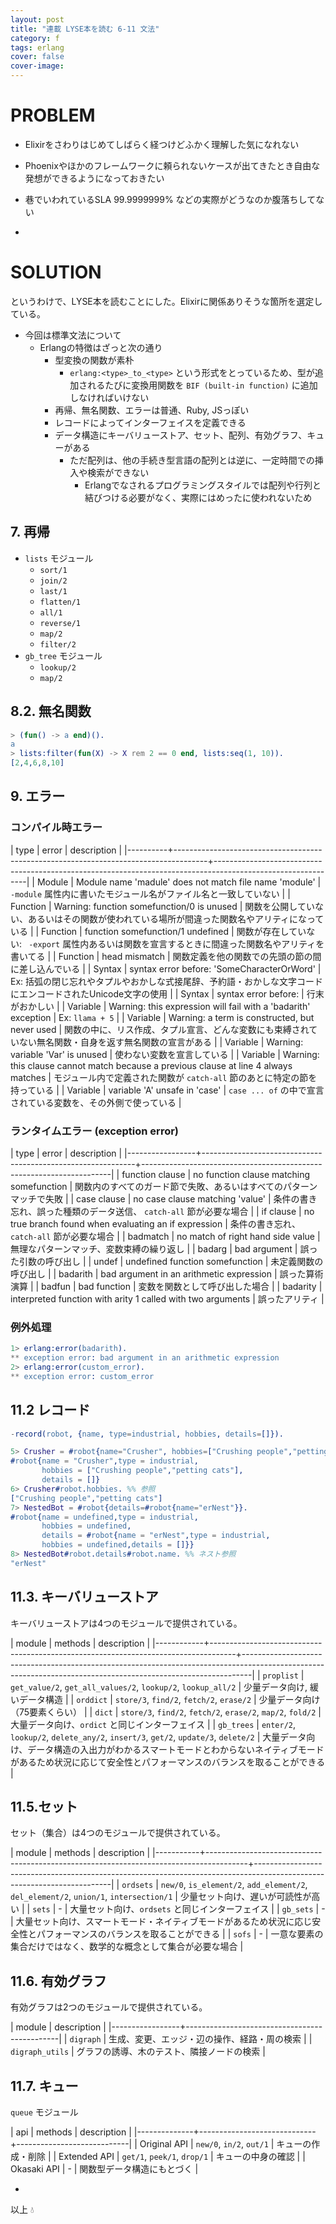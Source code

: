 ```yaml
---
layout: post
title: "連載 LYSE本を読む 6-11 文法"
category: f
tags: erlang
cover: false
cover-image:
---
```


# PROBLEM
- Elixirをさわりはじめてしばらく経つけどふかく理解した気になれない
- Phoenixやほかのフレームワークに頼られないケースが出てきたとき自由な発想ができるようになっておきたい
- 巷でいわれているSLA 99.9999999% などの実際がどうなのか腹落ちしてない

-

# SOLUTION
というわけで、LYSE本を読むことにした。Elixirに関係ありそうな箇所を選定している。

- 今回は標準文法について
    - Erlangの特徴はざっと次の通り
        - 型変換の関数が素朴
            - `erlang:<type>_to_<type>` という形式をとっているため、型が追加されるたびに変換用関数を `BIF (built-in function)` に追加しなければいけない
        - 再帰、無名関数、エラーは普通、Ruby, JSっぽい
        - レコードによってインターフェイスを定義できる
        - データ構造にキーバリューストア、セット、配列、有効グラフ、キューがある
            - ただ配列は、他の手続き型言語の配列とは逆に、一定時間での挿入や検索ができない
                - Erlangでなされるプログラミングスタイルでは配列や行列と結びつける必要がなく、実際にはめったに使われないため

## 7. 再帰
- `lists` モジュール
    - `sort/1`
    - `join/2`
    - `last/1`
    - `flatten/1`
    - `all/1`
    - `reverse/1`
    - `map/2`
    - `filter/2`
- `gb_tree` モジュール
    - `lookup/2`
    - `map/2`

## 8.2. 無名関数
```erlang
> (fun() -> a end)().
a
> lists:filter(fun(X) -> X rem 2 == 0 end, lists:seq(1, 10)).
[2,4,6,8,10]
```

## 9. エラー
### コンパイル時エラー

| type     | error                                                                                | description                                                                                                 |
|----------+--------------------------------------------------------------------------------------+-------------------------------------------------------------------------------------------------------------|
| Module   | Module name 'madule' does not match file name 'module'                               | `-module` 属性内に書いたモジュール名がファイル名と一致していない                                            |
| Function | Warning: function somefunction/0 is unused                                           | 関数を公開していない、あるいはその関数が使われている場所が間違った関数名やアリティになっている              |
| Function | function somefunction/1 undefined                                                    | 関数が存在していない: ` -export` 属性内あるいは関数を宣言するときに間違った関数名やアリティを書いてる       |
| Function | head mismatch                                                                        | 関数定義を他の関数での先頭の節の間に差し込んでいる                                                          |
| Syntax   | syntax error before: 'SomeCharacterOrWord'                                           | Ex: 括弧の閉じ忘れやタプルやおかしな式接尾辞、予約語・おかしな文字コードにエンコードされたUnicode文字の使用 |
| Syntax   | syntax error before:                                                                 | 行末がおかしい                                                                                              |
| Variable | Warning: this expression will fail with a 'badarith' exception                       | Ex: `llama + 5`                                                                                             |
| Variable | Warning: a term is constructed, but never used                                       | 関数の中に、リス作成、タプル宣言、どんな変数にも束縛されていない無名関数・自身を返す無名関数の宣言がある    |
| Variable | Warning: variable 'Var' is unused                                                    | 使わない変数を宣言している                                                                                  |
| Variable | Warning: this clause cannot match because a previous clause at line 4 always matches | モジュール内で定義された関数が `catch-all` 節のあとに特定の節を持っている                                   |
| Variable | variable 'A' unsafe in 'case'                                                        | `case ... of` の中で宣言されている変数を、その外側で使っている                                              |

### ランタイムエラー (exception error)

| type            | error                                                       | description                                                          |
|-----------------+-------------------------------------------------------------+----------------------------------------------------------------------|
| function clause | no function clause matching somefunction                    | 関数内のすべてのガード節で失敗、あるいはすべてのパターンマッチで失敗 |
| case clause     | no case clause matching 'value'                             | 条件の書き忘れ、誤った種類のデータ送信、 `catch-all` 節が必要な場合  |
| if clause       | no true branch found when evaluating an if expression       | 条件の書き忘れ、 `catch-all` 節が必要な場合                          |
| badmatch        | no match of right hand side value                           | 無理なパターンマッチ、変数束縛の繰り返し                             |
| badarg          | bad argument                                                | 誤った引数の呼び出し                                                 |
| undef           | undefined function somefunction                             | 未定義関数の呼び出し                                                 |
| badarith        | bad argument in an arithmetic expression                    | 誤った算術演算                                                       |
| badfun          | bad function                                                | 変数を関数として呼び出した場合                                       |
| badarity        | interpreted function with arity 1 called with two arguments | 誤ったアリティ                                                       |

### 例外処理
```erlang
1> erlang:error(badarith).
** exception error: bad argument in an arithmetic expression
2> erlang:error(custom_error).
** exception error: custom_error
```

## 11.2 レコード
```erlang
-record(robot, {name, type=industrial, hobbies, details=[]}).
```

```erlang
5> Crusher = #robot{name="Crusher", hobbies=["Crushing people","petting cats"]}.
#robot{name = "Crusher",type = industrial,
       hobbies = ["Crushing people","petting cats"],
       details = []}
6> Crusher#robot.hobbies. %% 参照
["Crushing people","petting cats"]
7> NestedBot = #robot{details=#robot{name="erNest"}}.
#robot{name = undefined,type = industrial,
       hobbies = undefined,
       details = #robot{name = "erNest",type = industrial,
       hobbies = undefined,details = []}}
8> NestedBot#robot.details#robot.name. %% ネスト参照
"erNest"
```

## 11.3. キーバリューストア
キーバリューストアは4つのモジュールで提供されている。

| module     | methods                                                                            | description                                                                                                                                                  |
|------------+------------------------------------------------------------------------------------+--------------------------------------------------------------------------------------------------------------------------------------------------------------|
| `proplist` | `get_value/2`, `get_all_values/2`, `lookup/2`, `lookup_all/2`                      | 少量データ向け, 緩いデータ構造                                                                                                                               |
| `orddict`  | `store/3`, `find/2`, `fetch/2`, `erase/2`                                          | 少量データ向け（75要素くらい）                                                                                                                               |
| `dict`     | `store/3`, `find/2`, `fetch/2`, `erase/2`, `map/2`, `fold/2`                       | 大量データ向け、`ordict` と同じインターフェイス                                                                                                              |
| `gb_trees` | `enter/2`, `lookup/2`, `delete_any/2`, `insert/3`, `get/2`, `update/3`, `delete/2` | 大量データ向け、データ構造の入出力がわかるスマートモードとわからないネイティブモードがあるため状況に応じて安全性とパフォーマンスのバランスを取ることができる |

## 11.5.セット
セット（集合）は4つのモジュールで提供されている。

| module    | methods                                                                                | description                                                                                                            |
|-----------+----------------------------------------------------------------------------------------+------------------------------------------------------------------------------------------------------------------------|
| `ordsets` | `new/0`, `is_element/2`, `add_element/2`, `del_element/2`, `union/1`, `intersection/1` | 少量セット向け、遅いが可読性が高い                                                                                     |
| `sets`    | -                                                                                      | 大量セット向け、`ordsets` と同じインターフェイス                                                                       |
| `gb_sets` | -                                                                                      | 大量セット向け、スマートモード・ネイティブモードがあるため状況に応じ安全性とパフォーマンスのバランスを取ることができる |
| `sofs`    | -                                                                                      | 一意な要素の集合だけではなく、数学的な概念として集合が必要な場合                                                       |

## 11.6. 有効グラフ
有効グラフは2つのモジュールで提供されている。

| module          | description                                  |
|-----------------+----------------------------------------------|
| `digraph`       | 生成、変更、エッジ・辺の操作、経路・周の検索 |
| `digraph_utils` | グラフの誘導、木のテスト、隣接ノードの検索   |

## 11.7. キュー
`queue` モジュール

| api          | methods                     | description                |
|--------------+-----------------------------+----------------------------|
| Original API | `new/0`, `in/2`, `out/1`    | キューの作成・削除         |
| Extended API | `get/1`, `peek/1`, `drop/1` | キューの中身の確認         |
| Okasaki API  | -                           | 関数型データ構造にもとづく |


-

以上 :droplet:
